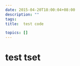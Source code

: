 ```yaml
---
date: 2015-04-20T18:00:04+08:00
description: ""
tags: 
title:  test code 

topics: []
---
```


#   test tset

